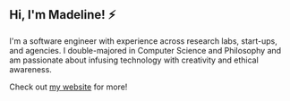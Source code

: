 ## Hi, I'm Madeline! ⚡

I'm a software engineer with experience across research labs, start-ups, and agencies. I double-majored in Computer Science and Philosophy and am passionate about infusing technology with creativity and ethical awareness.

Check out [my website](https://madbusse.com/) for more!
